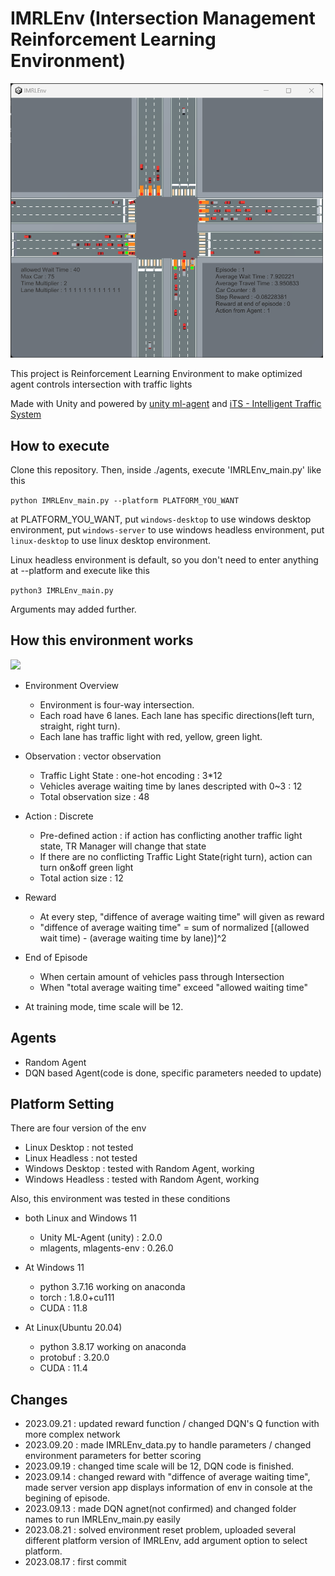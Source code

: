 # IMRLEnv (Intersection Management Reinforcement Learning Environment)

<img src="./image/20230821_IMRLEnv_01.png" width="500">

This project is Reinforcement Learning Environment to make optimized agent controls intersection with traffic lights

Made with Unity and powered by [unity ml-agent](https://github.com/Unity-Technologies/ml-agents) and [iTS - Intelligent Traffic System](https://assetstore.unity.com/packages/templates/systems/its-intelligent-traffic-system-source-22765)

## How to execute

Clone this repository. Then, inside ./agents, execute 'IMRLEnv_main.py' like this

```python IMRLEnv_main.py --platform PLATFORM_YOU_WANT```

at PLATFORM_YOU_WANT, put ```windows-desktop``` to use windows desktop environment, put ```windows-server``` to use windows headless environment, put ```linux-desktop``` to use linux desktop environment. 

Linux headless environment is default, so you don't need to enter anything at --platform and execute like this

```python3 IMRLEnv_main.py```

Arguments may added further.

## How this environment works

<img src="./image/20230816_intersection01.png" width="500">

- Environment Overview
  - Environment is four-way intersection. 
  - Each road have 6 lanes. Each lane has specific directions(left turn, straight, right turn). 
  - Each lane has traffic light with red, yellow, green light.

- Observation : vector observation
  - Traffic Light State : one-hot encoding : 3*12
  - Vehicles average waiting time by lanes descripted with 0~3 : 12
  - Total observation size : 48

- Action : Discrete
  - Pre-defined action : if action has conflicting another traffic light state, TR Manager will change that state
  - If there are no conflicting Traffic Light State(right turn), action can turn on&off green light
  - Total action size : 12

- Reward
  - At every step, "diffence of average waiting time" will given as reward
  - "diffence of average waiting time" = sum of normalized [(allowed wait time) - (average waiting time by lane)]^2

- End of Episode
  - When certain amount of vehicles pass through Intersection
  - When "total average waiting time" exceed "allowed waiting time"

- At training mode, time scale will be 12.

## Agents

- Random Agent
- DQN based Agent(code is done, specific parameters needed to update)

## Platform Setting

There are four version of the env

- Linux Desktop : not tested
- Linux Headless : not tested
- Windows Desktop : tested with Random Agent, working
- Windows Headless : tested with Random Agent, working

Also, this environment was tested in these conditions

- both Linux and Windows 11
  - Unity ML-Agent (unity) : 2.0.0 
  - mlagents, mlagents-env : 0.26.0

- At Windows 11
  - python 3.7.16 working on anaconda
  - torch : 1.8.0+cu111
  - CUDA : 11.8
  
- At Linux(Ubuntu 20.04)
  - python 3.8.17 working on anaconda
  - protobuf : 3.20.0
  - CUDA : 11.4

## Changes

- 2023.09.21 : updated reward function / changed DQN's Q function with more complex network
- 2023.09.20 : made IMRLEnv_data.py to handle parameters / changed environment parameters for better scoring
- 2023.09.19 : changed time scale will be 12, DQN code is finished.
- 2023.09.14 : changed reward with "diffence of average waiting time", made server version app displays information of env in console at the begining of episode.
- 2023.09.13 : made DQN agnet(not confirmed) and changed folder names to run IMRLEnv_main.py easily
- 2023.08.21 : solved environment reset problem, uploaded several different platform version of IMRLEnv, add argument option to select platform.
- 2023.08.17 : first commit
